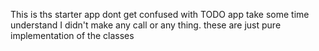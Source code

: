 This is ths starter app dont get confused with TODO app take some time understand I didn't make any call or any thing. 
these are just pure implementation of the classes
